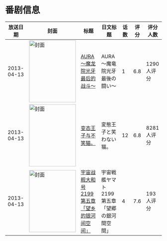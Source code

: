 # 番剧信息

|放送日期|封面|标题|日文标题|话数|评分|评分人数|
|---|---|---|---|---|---|---|
|2013-04-13|<img src="//lain.bgm.tv/pic/cover/c/d9/a8/43310_FBMfQ.jpg" alt="封面" style="width:150px;height:200px;object-fit:cover;">|[AURA ～魔龙院光牙最后的战斗～](https://bangumi.tv/subject/43310)|AURA 〜魔竜院光牙最後の闘い〜|1|6.8|1290人评分|
|2013-04-13|<img src="//lain.bgm.tv/pic/cover/c/9c/1e/45842_ZF94F.jpg" alt="封面" style="width:150px;height:200px;object-fit:cover;">|[变态王子与不笑猫。](https://bangumi.tv/subject/45842)|変態王子と笑わない猫。|12|6.8|8281人评分|
|2013-04-13|<img src="//lain.bgm.tv/pic/cover/c/1c/96/66941_HAC96.jpg" alt="封面" style="width:150px;height:200px;object-fit:cover;">|[宇宙战舰大和号2199 第五章「望乡的银河间空间」](https://bangumi.tv/subject/66941)|宇宙戦艦ヤマト2199 第五章「望郷の銀河間空間」|4|7.6|193人评分|
